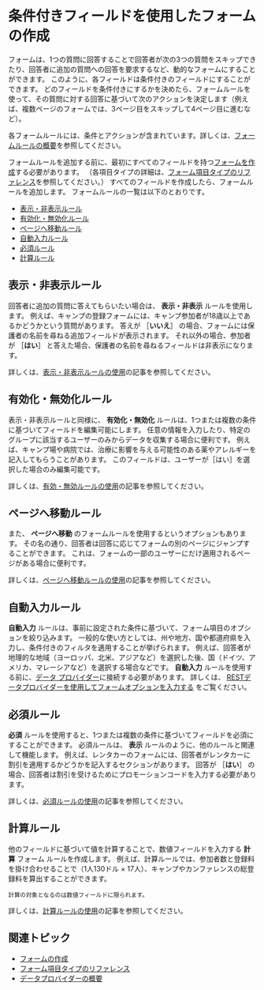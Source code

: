 # 条件付きフィールドを使用したフォームの作成

フォームは、1つの質問に回答することで回答者が次の3つの質問をスキップできたり、回答者に追加の質問への回答を要求するなど、動的なフォームにすることができます。 このように、各フィールドは条件付きのフィールドにすることができます。 どのフィールドを条件付きにするかを決めたら、フォームルールを使って、その質問に対する回答に基づいて次のアクションを決定します（例えば、複数ページのフォームでは、3ページ目をスキップして4ページ目に進むなど）。

各フォームルールには、条件とアクションが含まれています。詳しくは、[フォームルールの概要](../form-rules/form-rules-overview.md)を参照してください。

フォームルールを追加する前に、最初にすべてのフィールドを持つ[フォームを作成](./creating-forms.md)する必要があります。 （各項目タイプの詳細は、[フォーム項目タイプのリファレンス](./forms-field-types-reference.md)を参照してください。） すべてのフィールドを作成したら、フォームルールを追加します。 フォームルールの一覧は以下のとおりです。

* [表示・非表示ルール](#show-hide-rule)
* [有効化・無効化ルール](#enable-disable-rule)
* [ページへ移動ルール](#jump-to-page-rule)
* [自動入力ルール](#autofill-rule)
* [必須ルール](#require-rule)
* [計算ルール](#calculate-rule)

## 表示・非表示ルール

回答者に追加の質問に答えてもらいたい場合は、 **表示・非表示** ルールを使用します。 例えば、キャンプの登録フォームには、キャンプ参加者が18歳以上であるかどうかという質問があります。 答えが ［**いいえ**］ の場合、フォームには保護者の名前を尋ねる追加フィールドが表示されます。 それ以外の場合、参加者が ［**はい**］ と答えた場合、保護者の名前を尋ねるフィールドは非表示になります。

詳しくは、[表示・非表示ルールの使用](../form-rules/using-the-show-hide-rule.md)の記事を参照してください。

## 有効化・無効化ルール

表示・非表示ルールと同様に、 **有効化・無効化** ルールは、1つまたは複数の条件に基づいてフィールドを編集可能にします。 任意の情報を入力したり、特定のグループに該当するユーザーのみからデータを収集する場合に便利です。 例えば、キャンプ場や病院では、治療に影響を与える可能性のある薬やアレルギーを記入してもらうことがあります。 このフィールドは、ユーザーが［はい］を選択した場合のみ編集可能です。

詳しくは、[有効・無効ルールの使用](../form-rules/using-the-enable-disable-rule.md)の記事を参照してください。

## ページへ移動ルール

また、 **ページへ移動** のフォームルールを使用するというオプションもあります。 その名の通り、回答者は回答に応じてフォームの別のページにジャンプすることができます。 これは、フォームの一部のユーザーにだけ適用されるページがある場合に便利です。

詳しくは、[ページへ移動ルールの使用](../form-rules/using-the-jump-to-page-rule.md)の記事を参照してください。

## 自動入力ルール

**自動入力** ルールは、事前に設定された条件に基づいて、フォーム項目のオプションを絞り込みます。 一般的な使い方としては、州や地方、国や都道府県を入力し、条件付きのフィルタを適用することが挙げられます。 例えば、回答者が地理的な地域（ヨーロッパ、北米、アジアなど）を選択した後、国（ドイツ、アメリカ、マレーシアなど）を選択する場合などです。 **自動入力** ルールを使用する前に、[データ プロバイダー](../data-providers/data-providers-overview.md)に接続する必要があります。 詳しくは、 [RESTデータプロバイダーを使用してフォームオプションを入力する](../data-providers/using-the-rest-data-provider-to-populate-form-options.md) をご覧ください。

## 必須ルール

**必須** ルールを使用すると、1つまたは複数の条件に基づいてフィールドを必須にすることができます。 必須ルールは、 **表示** ルールのように、他のルールと関連して機能します。 例えば、レンタカーのフォームには、回答者がレンタカーに割引を適用するかどうかを記入するセクションがあります。 回答が ［**はい**］ の場合、回答者は割引を受けるためにプロモーションコードを入力する必要があります。

詳しくは、[必須ルールの使用](../form-rules/using-the-require-rule.md)の記事を参照してください。

## 計算ルール

他のフィールドに基づいて値を計算することで、数値フィールドを入力する **計算** フォーム ルールを作成します。 例えば、計算ルールでは、参加者数と登録料を掛け合わせることで（1人130ドル × 17人）、キャンプやカンファレンスの総登録料を算出することができます。

```{important}
計算の対象となるのは数値フィールドに限られます。
```

詳しくは、[計算ルールの使用](../form-rules/using-the-calculate-rule.md)の記事を参照してください。

## 関連トピック

* [フォームの作成](./creating-forms.md)
* [フォーム項目タイプのリファレンス](./forms-field-types-reference.md)
* [データプロバイダーの概要](../data-providers/data-providers-overview.md)
